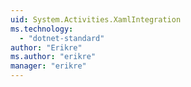 ```yaml
---
uid: System.Activities.XamlIntegration
ms.technology: 
  - "dotnet-standard"
author: "Erikre"
ms.author: "erikre"
manager: "erikre"
---
```

